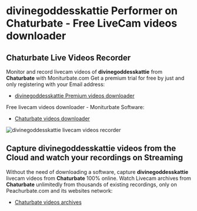 # divinegoddesskattie Performer on Chaturbate - Free LiveCam videos downloader

## Chaturbate Live Videos Recorder

Monitor and record livecam videos of **divinegoddesskattie** from **Chaturbate** with Moniturbate.com
Get a premium trial for free by just and only registering with your Email address:
* [divinegoddesskattie Premium videos downloader](https://moniturbate.com/request-demo-licence-key.html)

Free livecam videos downloader - Moniturbate Software:
* [Chaturbate videos downloader](https://moniturbate.com/moniturbate-download-software.html)

![divinegoddesskattie livecam videos recorder](https://peachurnet.com/templates/moniturbate-software.png)


## Capture divinegoddesskattie videos from the Cloud and watch your recordings on Streaming

Without the need of downloading a software, capture **divinegoddesskattie** livecam videos from **Chaturbate** 100% online.
Watch Livecam archives from **Chaturbate** unlimitedly from thousands of existing recordings, only on Peachurbate.com and its websites network:
* [Chaturbate videos archives](https://peachurnet.com/)